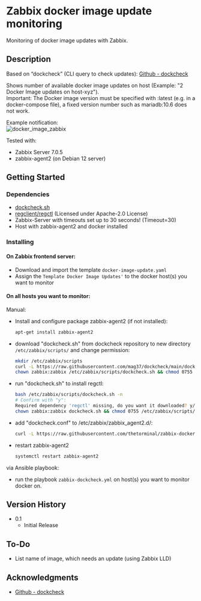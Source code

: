 # Zabbix docker image update monitoring
Monitoring of docker image updates with Zabbix.  

## Description
Based on “dockcheck” (CLI query to check updates): [Github - dockcheck](https://github.com/mag37/dockcheck/tree/main)  

Shows number of available docker image updates on host (Example: "2 Docker Image updates on host-xyz").  
Important: The Docker image version must be specified with :latest (e.g. in a docker-compose file), a fixed version number such as mariadb:10.6 does not work.  

Example notification:  
![docker_image_zabbix](https://github.com/user-attachments/assets/be2d897b-7fc6-40dc-ac12-19c833a6f0ef)

Tested with:  
* Zabbix Server 7.0.5
* zabbix-agent2 (on Debian 12 server)

## Getting Started

### Dependencies
* [dockcheck.sh](https://github.com/mag37/dockcheck/blob/main/dockcheck.sh)
* [regclient/regctl](https://github.com/regclient/regclient) (Licensed under Apache-2.0 License)
* Zabbix-Server with timeouts set up to 30 seconds! (Timeout=30)
* Host with zabbix-agent2 and docker installed

### Installing

#### On Zabbix frontend server:  
- Download and import the template `docker-image-update.yaml`  
- Assign the `Template Docker Image Updates'` to the docker host(s) you want to monitor  

#### On all hosts you want to monitor:  
Manual:  
* Install and configure package zabbix-agent2 (if not installed):  
     ```sh
     apt-get install zabbix-agent2  
* download "dockcheck.sh" from dockcheck repository to new directory `/etc/zabbix/scripts/` and change permission:  
     ```sh
     mkdir /etc/zabbix/scripts
     curl -L https://raw.githubusercontent.com/mag37/dockcheck/main/dockcheck.sh -o /etc/zabbix/scripts/dockcheck.sh
     chown zabbix:zabbix /etc/zabbix/scripts/dockcheck.sh && chmod 0755 /etc/zabbix/scripts/dockcheck.sh
     ```
* run "dockcheck.sh" to install regctl:  
     ```sh
     bash /etc/zabbix/scripts/dockcheck.sh -n
     # Confirm with "y":   
     Required dependency 'regctl' missing, do you want it downloaded? y/[n] y  
     chown zabbix:zabbix dockcheck.sh && chmod 0755 /etc/zabbix/scripts/regctl
     ```
* add "dockcheck.conf" to /etc/zabbix/zabbix_agent2.d/:  
     ```sh
     curl -L https://raw.githubusercontent.com/thetorminal/zabbix-docker-image-updates/refs/heads/main/dockcheck.conf -o /etc/zabbix/zabbix_agent2.d/dockcheck.conf
     ```
* restart zabbix-agent2
     ```sh
     systemctl restart zabbix-agent2
     ```

via Ansible playbook:  
* run the playbook `zabbix-dockcheck.yml` on host(s) you want to monitor docker on.  

## Version History
* 0.1
    * Initial Release

## To-Do
* List name of image, which needs an update (using Zabbix LLD)

## Acknowledgments
* [Github - dockcheck](https://github.com/mag37/dockcheck/tree/main)
